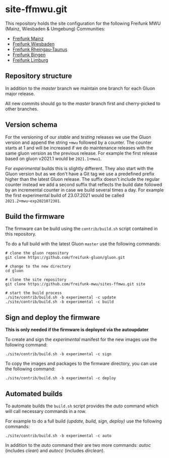 # site-ffmwu.git
This repository holds the site configuration for the following Freifunk MWU (Mainz, Wiesbaden & Umgebung) Communities:

* [Freifunk Mainz](http://www.freifunk-mainz.de)
* [Freifunk Wiesbaden](http://wiesbaden.freifunk.net)
* [Freifunk Rheingau-Taunus](https://www.freifunk-rtk.de)
* [Freifunk Bingen](https://www.freifunk-bingen.de)
* [Freifunk Limburg](https://www.freifunk-limburg.de/)

## Repository structure
In addition to the _master_ branch we maintain one branch for each Gluon major release.

All new commits should go to the _master_ branch first and cherry-picked to other branches.

## Version schema
For the versioning of our _stable_ and _testing_ releases we use the Gluon version and append the string `+mwu` followed by a counter. The counter starts at 1 and will be increased if we do maintenance releases with the same gluon version as the previous release. For example the first release based on gluon v2021.1 would be `2021.1+mwu1`.

For _experimental_ builds this is slightly different. They also start with the Gluon version but as we don't have a Git tag we use a predefined prefix higher than the latest Gluon release. The suffix doesn't include the regular counter instead we add a second suffix that reflects the build date followed by an incremental counter in case we build several times a day. For example the first experimental build of 23.07.2021 would be called `2021.2+mwu~exp2021072301`.

## Build the firmware
The firmware can be build using the `contrib/build.sh` script contained in this repository.

To do a full build with the latest Gluon `master` use the following commands:

```
# clone the gluon repository
git clone https://github.com/freifunk-gluon/gluon.git

# change to the new directory
cd gluon

# clone the site repository
git clone https://github.com/freifunk-mwu/sites-ffmwu.git site

# start the build process
./site/contrib/build.sh -b experimental -c update
./site/contrib/build.sh -b experimental -c build
```

## Sign and deploy the firmware
**This is only needed if the firmware is deployed via the autoupdater**

To create and sign the _experimental_ manifest for the new images use the following command:

```
./site/contrib/build.sh -b experimental -c sign
```

To copy the images and packages to the firmware directory, you can use the following command:

```
./site/contrib/build.sh -b experimental -c deploy
```

## Automated builds
To automate builds the `build.sh` script provides the _auto_ command which will call necessary commands in a row.

For example to do a full build _(update, build, sign, deploy)_ use the following commands:

```
./site/contrib/build.sh -b experimental -c auto
```

In addition to the _auto_ command their are two more commands: _autoc_ (includes _clean_) and _autocc_ (includes _dirclean_).
